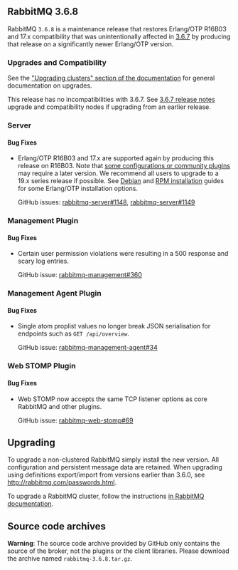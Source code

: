 ## RabbitMQ 3.6.8

RabbitMQ `3.6.8` is a maintenance release that restores Erlang/OTP R16B03 and 17.x compatibility
that was unintentionally affected in [3.6.7](https://github.com/rabbitmq/rabbitmq-server/releases/tag/rabbitmq_v3_6_7) by producing that release on a significantly newer Erlang/OTP version.

### Upgrades and Compatibility

See the ["Upgrading clusters" section of the documentation](http://www.rabbitmq.com/clustering.html#upgrading) for general documentation on upgrades.

This release has no incompatibilities with 3.6.7. See [3.6.7 release notes](https://github.com/rabbitmq/rabbitmq-server/releases/tag/rabbitmq_v3_6_7) upgrade and compatibility nodes if upgrading from an earlier release.

### Server

#### Bug Fixes

 * Erlang/OTP R16B03 and 17.x are supported again by producing this release on R16B03.
   Note that [some configurations or community plugins](http://www.rabbitmq.com/which-erlang.html) may require a later version.
   We recommend all users to upgrade to a 19.x series release if possible. See [Debian](http://www.rabbitmq.com/install-debian.html) and [RPM installation](http://www.rabbitmq.com/install-rpm.html) guides for some Erlang/OTP installation options.

   GitHub issues: [rabbitmq-server#1148](https://github.com/rabbitmq/rabbitmq-server/issues/1148), [rabbitmq-server#1149](https://github.com/rabbitmq/rabbitmq-server/issues/1149)


### Management Plugin

#### Bug Fixes

 * Certain user permission violations were resulting in a 500 response and scary log entries.

   GitHub issue: [rabbitmq-management#360](https://github.com/rabbitmq/rabbitmq-management/issues/360)


### Management Agent Plugin

#### Bug Fixes

 * Single atom proplist values no longer break JSON serialisation for endpoints such as `GET /api/overview`.
 
   GitHub issue: [rabbitmq-management-agent#34](https://github.com/rabbitmq/rabbitmq-management-agent/issues/34)


### Web STOMP Plugin

#### Bug Fixes

 * Web STOMP now accepts the same TCP listener options as core RabbitMQ and other plugins.
 
   GitHub issue: [rabbitmq-web-stomp#69](https://github.com/rabbitmq/rabbitmq-web-stomp/issues/69)


## Upgrading

To upgrade a non-clustered RabbitMQ simply install the new version. All configuration and persistent message data are retained. When upgrading using definitions export/import from versions earlier than 3.6.0, see http://rabbitmq.com/passwords.html.

To upgrade a RabbitMQ cluster, follow the instructions [in RabbitMQ documentation](http://www.rabbitmq.com/clustering.html#upgrading).

## Source code archives

**Warning**: The source code archive provided by GitHub only contains the source of the broker,
not the plugins or the client libraries. Please download the archive named `rabbitmq-3.6.8.tar.gz`.
